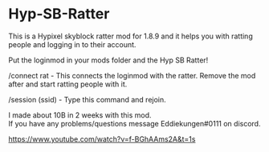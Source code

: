 # Hyp-SB-Ratter

This is a Hypixel skyblock ratter mod for 1.8.9 and it helps you with ratting people and logging in to their account.

Put the loginmod in your mods folder and the Hyp SB Ratter!

/connect rat - This connects the loginmod with the ratter. Remove the mod after and start ratting people with it.

/session (ssid) - Type this command and rejoin.

I made about 10B in 2 weeks with this mod.  
If you have any problems/questions message Eddiekungen#0111 on discord.

https://www.youtube.com/watch?v=f-BGhAAms2A&t=1s
